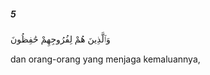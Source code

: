 ##### 5

<span class="ayah">وَٱلَّذِينَ هُمْ لِفُرُوجِهِمْ حَٰفِظُونَ</span>

<span class="ayah_translation">dan orang-orang yang menjaga kemaluannya,</span>
